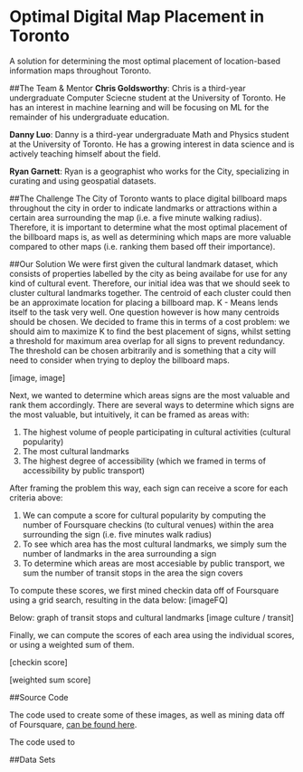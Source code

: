 # Optimal Digital Map Placement in Toronto
A solution for determining the most optimal placement of location-based information maps throughout Toronto.

##The Team & Mentor
**Chris Goldsworthy**: Chris is a third-year undergraduate Computer Sciecne student at the University of Toronto.  He has an interest in machine learning and will be focusing on ML for the remainder of his undergraduate education.

**Danny Luo**: Danny is a third-year undergraduate Math and Physics student at the University of Toronto.  He has a growing interest in data science and is actively teaching himself about the field.

**Ryan Garnett**: Ryan is a geographist who works for the City, specializing in curating and using geospatial datasets.

##The Challenge
The City of Toronto wants to place digital billboard maps throughout the city in order to indicate landmarks or attractions within a certain area surrounding the map (i.e. a five minute walking radius).  Therefore, it is important to determine what the most optimal placement of the billboard maps is, as well as determining which maps are more valuable compared to other maps (i.e. ranking them based off their importance).

##Our Solution
We were first given the cultural landmark dataset, which consists of properties labelled by the city as being availabe for use for any kind of cultural event.  Therefore, our initial idea was that we should seek to cluster cultural landmarks together.  The centroid of each cluster could then be an approximate location for placing a billboard map.  K - Means lends itself to the task very well.  One question however is how many centroids should be chosen.  We decided to frame this in terms of a cost problem: we should aim to maximize K to find the best placement of signs, whilst setting a threshold for maximum area overlap for all signs to prevent redundancy.  The threshold can be chosen arbitrarily and is something that a city will need to consider when trying to deploy the billboard maps.

[image, image]

Next, we wanted to determine which areas signs are the most valuable and rank them accordingly.  There are several ways to determine which signs are the most valuable, but intuitively, it can be framed as areas with:

1. The highest volume of people participating in cultural activities (cultural popularity)
2. The most cultural landmarks
3. The highest degree of accessibility (which we framed in terms of accessibility by public transport)

After framing the problem this way, each sign can receive a score for each criteria above:

1. We can compute a score for cultural popularity by computing the number of Foursquare checkins (to cultural venues) within the area surrounding the sign (i.e. five minutes walk radius)
2. To see which area has the most cultural landmarks, we simply sum the number of landmarks in the area surrounding a sign
3. To determine which areas are most accesiable by public transport, we sum the number of transit stops in the area the sign covers

To compute these scores, we first mined checkin data off of Foursquare using a grid search, resulting in the data below:
[imageFQ]

Below: graph of transit stops and cultural landmarks
[image culture / transit]


Finally, we can compute the scores of each area using the individual scores, or using a weighted sum of them.

[checkin score]

[weighted sum score]

##Source Code

The code used to create some of these images, as well as mining data off of Foursquare, [can be found here](https://databricks-prod-cloudfront.cloud.databricks.com/public/4027ec902e239c93eaaa8714f173bcfc/3369275223907376/2553738767828155/6070394398366266/latest.html).

The code used to 

##Data Sets
